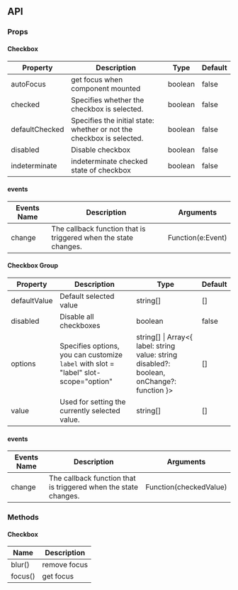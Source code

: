 ## API

### Props

#### Checkbox

| Property | Description | Type | Default |
| --- | --- | --- | --- |
| autoFocus | get focus when component mounted | boolean | false |
| checked | Specifies whether the checkbox is selected. | boolean | false |
| defaultChecked | Specifies the initial state: whether or not the checkbox is selected. | boolean | false |
| disabled | Disable checkbox | boolean | false |
| indeterminate | indeterminate checked state of checkbox | boolean | false |

#### events

| Events Name | Description | Arguments |
| --- | --- | --- |
| change | The callback function that is triggered when the state changes. | Function(e:Event) |

#### Checkbox Group

| Property | Description | Type | Default |
| --- | --- | --- | --- |
| defaultValue | Default selected value | string\[] | \[] |
| disabled | Disable all checkboxes | boolean | false |
| options | Specifies options, you can customize `label` with slot = "label" slot-scope="option" | string\[] \| Array&lt;{ label: string value: string disabled?: boolean, onChange?: function }> | \[] |
| value | Used for setting the currently selected value. | string\[] | \[] |

#### events

| Events Name | Description | Arguments |
| --- | --- | --- |
| change | The callback function that is triggered when the state changes. | Function(checkedValue) |

### Methods

#### Checkbox

| Name    | Description  |
| ------- | ------------ |
| blur()  | remove focus |
| focus() | get focus    |
